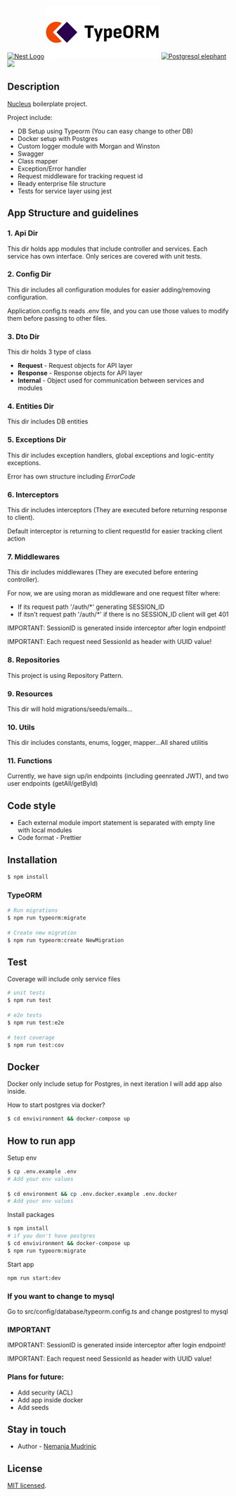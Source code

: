<a align="center">
  <a href="http://nestjs.com/" target="blank"><img src="https://nestjs.com/img/logo_text.svg" height="120" alt="Nest Logo" /></a>
  <a href="http://typeorm.io/"><img src="https://github.com/typeorm/typeorm/raw/master/resources/logo_big.png" height="120"></a>
  <a title="Daniel Lundin / PostgreSQL License (https://www.postgresql.org/about/licence/)" href="https://commons.wikimedia.org/wiki/File:Postgresql_elephant.svg"><img height="120" alt="Postgresql elephant" src="https://upload.wikimedia.org/wikipedia/commons/thumb/2/29/Postgresql_elephant.svg/512px-Postgresql_elephant.svg.png"></a>
  <img src="https://www.docker.com/sites/default/files/d8/2019-07/Moby-logo.png" height="120">
</p>

## Description

[Nucleus](https://github.com/nemanja-mudrinic/nucleus-backend) boilerplate project.

Project include:

* DB Setup using Typeorm (You can easy change to other DB)
* Docker setup with Postgres
* Custom logger module with Morgan and Winston
* Swagger
* Class mapper
* Exception/Error handler
* Request middleware for tracking request id
* Ready enterprise file structure
* Tests for service layer using jest

## App Structure and guidelines

### 1. Api Dir

This dir holds app modules that include controller and services.
Each service has own interface. Only serices are covered with unit tests.

### 2. Config Dir

This dir includes all configuration modules for easier adding/removing configuration.

Application.config.ts reads .env file, and you can use those values to modify them before passing to other files.

### 3. Dto Dir

This dir holds 3 type of class
* **Request** - Request objects for API layer
* **Response** - Response objects for API layer
* **Internal** - Object used for communication between services and modules

### 4. Entities Dir

This dir includes DB entities

### 5. Exceptions Dir

This dir includes exception handlers, global exceptions and logic-entity exceptions.

Error has own structure including _ErrorCode_

### 6. Interceptors

This dir includes interceptors (They are executed before returning response to client).

Default interceptor is returning to client requestId for easier tracking client action

### 7. Middlewares

This dir includes middlewares (They are executed before entering controller).

For now, we are using moran as middleware and one request filter where:
* If its request path '/auth/*' generating SESSION_ID
* If itsn't request path '/auth/*' if there is no SESSION_ID client will get 401

IMPORTANT: SessionID is generated inside interceptor after login endpoint!

IMPORTANT: Each request need SessionId as header with UUID value!

### 8. Repositories

This project is using Repository Pattern.

### 9. Resources

This dir will hold migrations/seeds/emails...

### 10. Utils

This dir includes constants, enums, logger, mapper...All shared utilitis

### 11. Functions

Currently, we have sign up/in endpoints (including geenrated JWT), and two user endpoints (getAll/getById)

## Code style

* Each external module import statement is separated with empty line with local modules
* Code format - Prettier


## Installation

```bash
$ npm install
```

### TypeORM

```bash
# Run migrations
$ npm run typeorm:migrate

# Create new migration
$ npm run typeorm:create NewMigration
```

## Test

Coverage will include only service files

```bash
# unit tests
$ npm run test

# e2e tests
$ npm run test:e2e

# test coverage
$ npm run test:cov
```

## Docker

Docker only include setup for Postgres, in next iteration I will add app also inside.

How to start postgres via docker?

```bash
$ cd envivironment && docker-compose up
```

## How to run app

Setup env

```bash
$ cp .env.example .env
# Add your env values

$ cd environment && cp .env.docker.example .env.docker
# Add your env values
```

Install packages

```bash
$ npm install
# if you don't have postgres
$ cd envivironment && docker-compose up
$ npm run typeorm:migrate
```

Start app

```bash
npm run start:dev
```

### If you want to change to mysql
Go to src/config/database/typeorm.config.ts and change postgresl to mysql

### IMPORTANT

IMPORTANT: SessionID is generated inside interceptor after login endpoint!

IMPORTANT: Each request need SessionId as header with UUID value!


### Plans for future:

* Add security (ACL)
* Add app inside docker
* Add seeds


## Stay in touch

- Author - [Nemanja Mudrinic](https://www.linkedin.com/in/nemanja-mudrinic-666334145/)

## License
  [MIT licensed](LICENSE).
